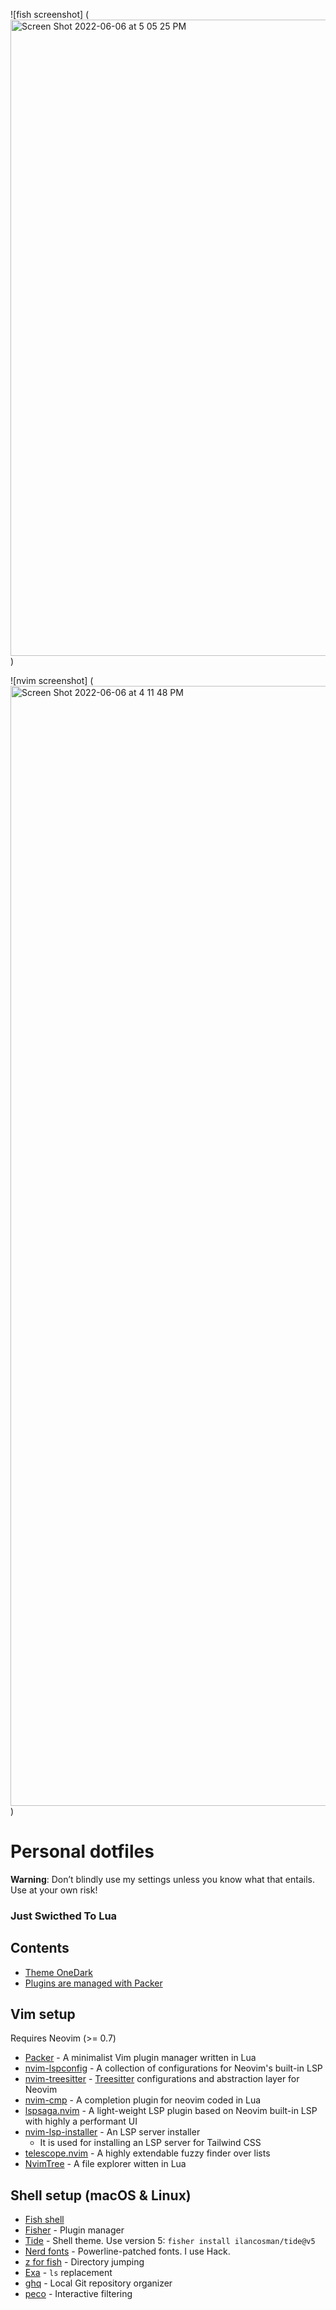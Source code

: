 ![fish screenshot] (<img width="1018" alt="Screen Shot 2022-06-06 at 5 05 25 PM" src="https://user-images.githubusercontent.com/26252304/172210117-05d83b4f-07ab-44cd-b9f3-920cd0ebe708.png">)


![nvim screenshot] (<img width="1792" alt="Screen Shot 2022-06-06 at 4 11 48 PM" src="https://user-images.githubusercontent.com/26252304/172210202-3d38d41d-9ac2-4168-9b35-08d2df322470.png">)


# Personal dotfiles

**Warning**: Don’t blindly use my settings unless you know what that entails. Use at your own risk!

### Just Swicthed To Lua


## Contents

- [Theme OneDark](https://github.com/joshdick/onedark.vim)
- [Plugins are managed with Packer](https://github.com/wbthomason/packer.nvim)

## Vim setup

Requires Neovim (>= 0.7)

- [Packer](https://github.com/wbthomason/packer.nvim) - A minimalist Vim plugin manager written in Lua
- [nvim-lspconfig](https://github.com/neovim/nvim-lspconfig) - A collection of configurations for Neovim's built-in LSP
- [nvim-treesitter](https://github.com/nvim-treesitter/nvim-treesitter) - [Treesitter](https://github.com/tree-sitter/tree-sitter) configurations and abstraction layer for Neovim
- [nvim-cmp](https://github.com/hrsh7th/nvim-cmp) - A completion plugin for neovim coded in Lua
- [lspsaga.nvim](https://github.com/tami5/lspsaga.nvim) - A light-weight LSP plugin based on Neovim built-in LSP with highly a performant UI
- [nvim-lsp-installer](https://github.com/williamboman/nvim-lsp-installer) - An LSP server installer
  - It is used for installing an LSP server for Tailwind CSS
- [telescope.nvim](https://github.com/nvim-telescope/telescope.nvim) - A highly extendable fuzzy finder over lists
- [NvimTree](https://github.com/kyazdani42/nvim-tree.lua) - A file explorer witten in Lua

## Shell setup (macOS & Linux)

- [Fish shell](https://fishshell.com/)
- [Fisher](https://github.com/jorgebucaran/fisher) - Plugin manager
- [Tide](https://github.com/IlanCosman/tide) - Shell theme. Use version 5: `fisher install ilancosman/tide@v5`
- [Nerd fonts](https://github.com/ryanoasis/nerd-fonts) - Powerline-patched fonts. I use Hack.
- [z for fish](https://github.com/jethrokuan/z) - Directory jumping
- [Exa](https://the.exa.website/) - `ls` replacement
- [ghq](https://github.com/x-motemen/ghq) - Local Git repository organizer
- [peco](https://github.com/peco/peco) - Interactive filtering
